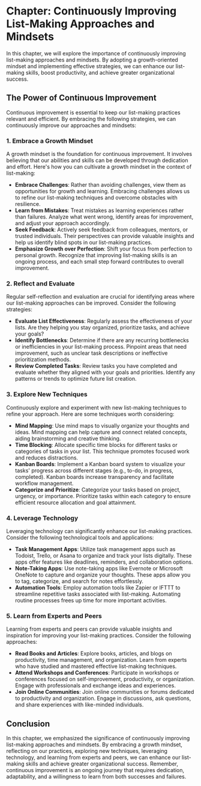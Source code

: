 Chapter: Continuously Improving List-Making Approaches and Mindsets
===================================================================

In this chapter, we will explore the importance of continuously improving list-making approaches and mindsets. By adopting a growth-oriented mindset and implementing effective strategies, we can enhance our list-making skills, boost productivity, and achieve greater organizational success.

**The Power of Continuous Improvement**
---------------------------------------

Continuous improvement is essential to keep our list-making practices relevant and efficient. By embracing the following strategies, we can continuously improve our approaches and mindsets:

### **1. Embrace a Growth Mindset**

A growth mindset is the foundation for continuous improvement. It involves believing that our abilities and skills can be developed through dedication and effort. Here's how you can cultivate a growth mindset in the context of list-making:

* **Embrace Challenges**: Rather than avoiding challenges, view them as opportunities for growth and learning. Embracing challenges allows us to refine our list-making techniques and overcome obstacles with resilience.
* **Learn from Mistakes**: Treat mistakes as learning experiences rather than failures. Analyze what went wrong, identify areas for improvement, and adjust your approach accordingly.
* **Seek Feedback**: Actively seek feedback from colleagues, mentors, or trusted individuals. Their perspectives can provide valuable insights and help us identify blind spots in our list-making practices.
* **Emphasize Growth over Perfection**: Shift your focus from perfection to personal growth. Recognize that improving list-making skills is an ongoing process, and each small step forward contributes to overall improvement.

### **2. Reflect and Evaluate**

Regular self-reflection and evaluation are crucial for identifying areas where our list-making approaches can be improved. Consider the following strategies:

* **Evaluate List Effectiveness**: Regularly assess the effectiveness of your lists. Are they helping you stay organized, prioritize tasks, and achieve your goals?
* **Identify Bottlenecks**: Determine if there are any recurring bottlenecks or inefficiencies in your list-making process. Pinpoint areas that need improvement, such as unclear task descriptions or ineffective prioritization methods.
* **Review Completed Tasks**: Review tasks you have completed and evaluate whether they aligned with your goals and priorities. Identify any patterns or trends to optimize future list creation.

### **3. Explore New Techniques**

Continuously explore and experiment with new list-making techniques to refine your approach. Here are some techniques worth considering:

* **Mind Mapping**: Use mind maps to visually organize your thoughts and ideas. Mind mapping can help capture and connect related concepts, aiding brainstorming and creative thinking.
* **Time Blocking**: Allocate specific time blocks for different tasks or categories of tasks in your list. This technique promotes focused work and reduces distractions.
* **Kanban Boards**: Implement a Kanban board system to visualize your tasks' progress across different stages (e.g., to-do, in progress, completed). Kanban boards increase transparency and facilitate workflow management.
* **Categorize and Prioritize**: Categorize your tasks based on project, urgency, or importance. Prioritize tasks within each category to ensure efficient resource allocation and goal attainment.

### **4. Leverage Technology**

Leveraging technology can significantly enhance our list-making practices. Consider the following technological tools and applications:

* **Task Management Apps**: Utilize task management apps such as Todoist, Trello, or Asana to organize and track your lists digitally. These apps offer features like deadlines, reminders, and collaboration options.
* **Note-Taking Apps**: Use note-taking apps like Evernote or Microsoft OneNote to capture and organize your thoughts. These apps allow you to tag, categorize, and search for notes effortlessly.
* **Automation Tools**: Employ automation tools like Zapier or IFTTT to streamline repetitive tasks associated with list-making. Automating routine processes frees up time for more important activities.

### **5. Learn from Experts and Peers**

Learning from experts and peers can provide valuable insights and inspiration for improving your list-making practices. Consider the following approaches:

* **Read Books and Articles**: Explore books, articles, and blogs on productivity, time management, and organization. Learn from experts who have studied and mastered effective list-making techniques.
* **Attend Workshops and Conferences**: Participate in workshops or conferences focused on self-improvement, productivity, or organization. Engage with professionals and exchange ideas and experiences.
* **Join Online Communities**: Join online communities or forums dedicated to productivity and organization. Engage in discussions, ask questions, and share experiences with like-minded individuals.

**Conclusion**
--------------

In this chapter, we emphasized the significance of continuously improving list-making approaches and mindsets. By embracing a growth mindset, reflecting on our practices, exploring new techniques, leveraging technology, and learning from experts and peers, we can enhance our list-making skills and achieve greater organizational success. Remember, continuous improvement is an ongoing journey that requires dedication, adaptability, and a willingness to learn from both successes and failures.
